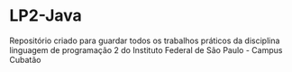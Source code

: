 # LP2-Java
Repositório criado para guardar todos os trabalhos práticos da disciplina linguagem de programação 2 do Instituto Federal de São Paulo - Campus Cubatão
